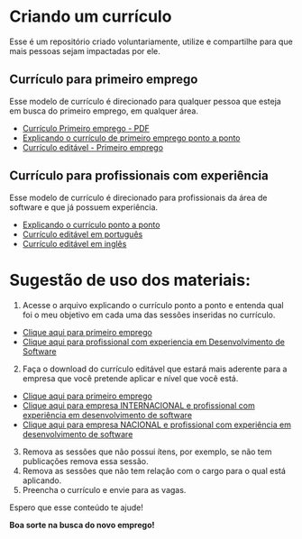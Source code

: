# Criando um currículo

Esse é um repositório criado voluntariamente, utilize e compartilhe para que mais pessoas sejam impactadas por ele. 

## Currículo para primeiro emprego
Esse modelo de currículo é direcionado para qualquer pessoa que esteja em busca do primeiro emprego, em qualquer área.

- [Currículo Primeiro emprego - PDF](https://github.com/engenheiracoelho/curriculo/blob/main/CV%20Primeiro%20emprego.pdf)
- [Explicando o currículo de primeiro emprego ponto a ponto](https://github.com/engenheiracoelho/curriculo/blob/main/EXPLICANDO%20O%20CV%20-%20primeiro%20emprego.pdf)
- [Currículo editável - Primeiro emprego](https://github.com/engenheiracoelho/curriculo/blob/main/CV%20edita%CC%81vel%20primeiro%20emprego.docx)

## Currículo para profissionais com experiência
Esse modelo de currículo é direcionado para profissionais da área de software e que já possuem experiência.

- [Explicando o currículo ponto a ponto](https://github.com/engenheiracoelho/curriculo/blob/main/Explicando%20o%20curri%CC%81culo.pdf)
- [Currículo editável em português](https://github.com/engenheiracoelho/curriculo/blob/main/CV%20edita%CC%81vel%20-%20PT.docx)
- [Currículo editável em inglês](https://github.com/engenheiracoelho/curriculo/blob/main/CV%20edita%CC%81vel%20-%20EN.docx)

# Sugestão de uso dos materiais:

1. Acesse o arquivo explicando o currículo ponto a ponto e entenda qual foi o meu objetivo em cada uma das sessões inseridas no currículo. 

- [Clique aqui para primeiro emprego](https://github.com/engenheiracoelho/curriculo/blob/main/EXPLICANDO%20O%20CV%20-%20primeiro%20emprego.pdf)
- [Clique aqui para profissional com experiencia em Desenvolvimento de Software](https://github.com/engenheiracoelho/curriculo/blob/main/Explicando%20o%20curri%CC%81culo.pdf)
 
2. Faça o download do currículo editável que estará mais aderente para a empresa que você pretende aplicar e nível que você está.

- [Clique aqui para primeiro emprego](https://github.com/engenheiracoelho/curriculo/blob/main/CV%20edita%CC%81vel%20primeiro%20emprego.docx)
- [Clique aqui para empresa INTERNACIONAL e profissional com experiência em desenvolvimento de software](https://github.com/engenheiracoelho/curriculo/blob/main/CV%20edita%CC%81vel%20-%20EN.docx)
- [Clique aqui para empresa NACIONAL e profissional com experiência em desenvolvimento de software](https://github.com/engenheiracoelho/curriculo/blob/main/CV%20edita%CC%81vel%20-%20PT.docx)

3. Remova as sessões que não possui ítens, por exemplo, se não tem publicações remova essa sessão.
4. Remova as sessões que não tem relação com o cargo para o qual está aplicando.
4. Preencha o currículo e envie para as vagas. 

Espero que esse conteúdo te ajude! 

<b>Boa sorte na busca do novo emprego!</b>

